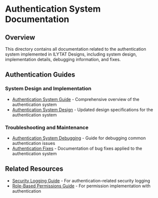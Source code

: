 # Authentication System Documentation

## Overview
This directory contains all documentation related to the authentication system implemented in ILYTAT Designs, including system design, implementation details, debugging information, and fixes.

## Authentication Guides

### System Design and Implementation
- [Authentication System Guide](./authentication-system-guide.md) - Comprehensive overview of the authentication system
- [Authentication System Design](./authentication-system-design.md) - Updated design specifications for the authentication system

### Troubleshooting and Maintenance
- [Authentication System Debugging](./authentication-system-debugging.md) - Guide for debugging common authentication issues
- [Authentication Fixes](./authentication-fixes.md) - Documentation of bug fixes applied to the authentication system

## Related Resources
- [Security Logging Guide](../security/security-logging-guide.md) - For authentication-related security logging
- [Role-Based Permissions Guide](../security/role-based-permissions-guide.md) - For permission implementation with authentication

